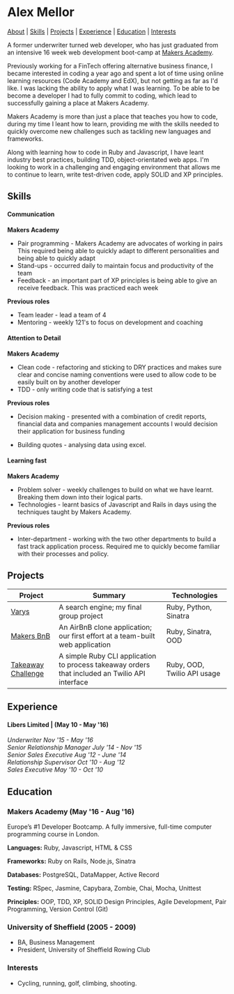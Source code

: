 # Alex Mellor

[About](#about) | [Skills](#skills) | [Projects](#projects) |
[Experience](#experience) | [Education](#education) |  [Interests](#interests)

A former underwriter turned web developer, who has just graduated from an intensive 16 week web development boot-camp at [Makers Academy](www.makersacademy.com/).

Previously working for a FinTech offering alternative business finance, I became interested in coding a year ago and spent a lot of time using online learning resources (Code Academy and EdX), but not getting as far as I'd like. I was lacking the ability to apply what I was learning. To be able to be become a developer I had to fully commit to coding, which lead to successfully gaining a place at Makers Academy.

Makers Academy is more than just a place that teaches you how to code, during my time I leant how to learn, providing me with the skills needed to quickly overcome new challenges such as tackling new languages and frameworks.

Along with learning how to code in Ruby and Javascript, I have leant industry best practices, building TDD, object-orientated web apps. I'm looking to work in a challenging and engaging environment that allows me to continue to learn, write test-driven code, apply SOLID and XP principles.

Skills
------
#### Communication
**Makers Academy**
* Pair programming - Makers Academy are advocates of working in pairs This required being able to quickly adapt to different personalities and being able to quickly adapt
* Stand-ups - occurred  daily to maintain focus and productivity of the team
* Feedback - an important part of XP principles is being able to give an receive feedback. This was practiced each week

**Previous roles**
* Team leader - lead a team of 4
* Mentoring - weekly 121's to focus on development and coaching

#### Attention to Detail
**Makers Academy**
* Clean code - refactoring and sticking to DRY practices and makes sure clear and concise naming conventions were used to allow code to be easily built on by another developer
* TDD - only writing code that is satisfying a test

**Previous roles**
* Decision making - presented with a combination of credit reports, financial data and companies management accounts I would decision their application for business funding

* Building quotes - analysing data using excel.


#### Learning fast
**Makers Academy**
* Problem solver - weekly challenges to build on what we have learnt. Breaking them down into their logical parts.
* Technologies - learnt basics of Javascript and Rails in days using the techniques taught by Makers Academy.

**Previous roles**
* Inter-department - working with the two other departments to build a fast track application process. Required me to quickly become familiar with their processes and policy.

Projects
-----
| Project | Summary | Technologies|
|---------------------------------------------------------------------------------------------------------------------------------|--------------------------------------------------------------------------------------------------|-------------------------------------------------------|
| [Varys](https://github.com/a-mellor/varys) | A search engine; my final group project  | Ruby, Python, Sinatra |
| [Makers BnB](https://github.com/a-mellor/) | An AirBnB clone application; our first effort at a team-built web application | Ruby, Sinatra, OOD |
| [Takeaway Challenge](https://github.com/a-mellor/) | A simple Ruby CLI application to process takeaway orders that included an Twilio API interface | Ruby, OOD, Twilio API usage |

Experience
------
#### Libers Limited | (May 10 - May '16) <br>
*Underwriter Nov '15 - May '16<br>
Senior Relationship Manager July '14 - Nov '15<br>
Senior Sales Executive Aug '12 - June '14<br>
Relationship Supervisor Oct '10 - Aug '12<br>
Sales Executive May '10 - Oct '10*


Education
------
### Makers Academy (May '16 - Aug '16)
Europe’s #1 Developer Bootcamp. A fully immersive, full-time computer programming course in London.

**Languages:**
Ruby, Javascript, HTML & CSS

**Frameworks:**
Ruby on Rails, Node.js, Sinatra

**Databases:**
PostgreSQL, DataMapper, Active Record

**Testing:**
RSpec, Jasmine, Capybara, Zombie, Chai, Mocha, Unittest

**Principles:**
OOP, TDD, XP, SOLID Design Principles, Agile Development, Pair Programming, Version Control (Git)

### University of Sheffield (2005 - 2009)
* BA, Business Management
* President, University of Sheffield Rowing Club

### Interests
* Cycling, running, golf, climbing, shooting.
